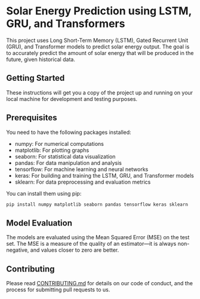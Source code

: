 # Solar Energy Prediction using LSTM, GRU, and Transformers

This project uses Long Short-Term Memory (LSTM), Gated Recurrent Unit (GRU), and Transformer models to predict solar energy output. The goal is to accurately predict the amount of solar energy that will be produced in the future, given historical data.

## Getting Started

These instructions will get you a copy of the project up and running on your local machine for development and testing purposes.

## Prerequisites

You need to have the following packages installed:

- numpy: For numerical computations
- matplotlib: For plotting graphs
- seaborn: For statistical data visualization
- pandas: For data manipulation and analysis
- tensorflow: For machine learning and neural networks
- keras: For building and training the LSTM, GRU, and Transformer models
- sklearn: For data preprocessing and evaluation metrics

You can install them using pip:

```sh
pip install numpy matplotlib seaborn pandas tensorflow keras sklearn
```
## Model Evaluation

The models are evaluated using the Mean Squared Error (MSE) on the test set. The MSE is a measure of the quality of an estimator—it is always non-negative, and values closer to zero are better.

## Contributing

Please read [CONTRIBUTING.md](CONTRIBUTING.md) for details on our code of conduct, and the process for submitting pull requests to us.